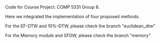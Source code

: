 Code for Course Project: COMP 5331 Group 8.

Here we integrated the implementation of four proposed methods.

For the EF-DTW and 10%-DTW, please check the branch "euclidean_dtw"

For the Memory module and SFDW, please check the branch "memory"


